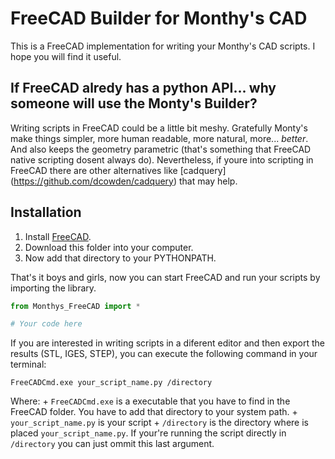 # FreeCAD Builder for Monthy's CAD

This is a FreeCAD implementation for writing your Monthy's
CAD scripts. I hope you will find it useful.

## If FreeCAD alredy has a python API... why someone will use the Monty's Builder?

Writing scripts in FreeCAD could be a little bit meshy. Gratefully Monty's make
things simpler, more human readable, more natural, more... _better_. And also keeps the
geometry parametric (that's something that FreeCAD native scripting dosent always do).
Nevertheless, if youre into scripting in FreeCAD there are other alternatives like [cadquery]
(https://github.com/dcowden/cadquery) that may help.

## Installation

1. Install [FreeCAD](https://www.freecadweb.org/downloads.php).
2. Download this folder into your computer.
3. Now add that directory to your PYTHONPATH.

That's it boys and girls, now you can start FreeCAD and run your scripts by
importing the library.

```python
from Monthys_FreeCAD import *

# Your code here
```

If you are interested in writing scripts in a diferent editor and then export the results
(STL, IGES, STEP), you can execute the following command in your terminal:

```
FreeCADCmd.exe your_script_name.py /directory
```

Where:
    + `FreeCADCmd.exe` is a executable that you have to find in the FreeCAD folder. You have to add that directory to your system path.
    + `your_script_name.py` is your script
    + `/directory` is the directory where is placed `your_script_name.py`. If your're running the script directly in `/directory` you can just ommit this last argument.